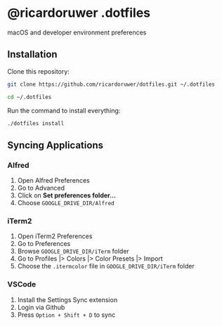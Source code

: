 # @ricardoruwer .dotfiles

macOS and developer environment preferences

## Installation

Clone this repository:

```bash
git clone https://github.com/ricardoruwer/dotfiles.git ~/.dotfiles
```
```bash
cd ~/.dotfiles
```

Run the command to install everything:

```bash
./dotfiles install
```

## Syncing Applications

### Alfred

1. Open Alfred Preferences
2. Go to Advanced
3. Click on **Set preferences folder...**
4. Choose `GOOGLE_DRIVE_DIR/Alfred`

### iTerm2

1. Open iTerm2 Preferences
2. Go to Preferences
3. Browse `GOOGLE_DRIVE_DIR/iTerm` folder
4. Go to Profiles |> Colors |> Color Presets |> Import
5. Choose the `.itermcolor` file in `GOOGLE_DRIVE_DIR/iTerm` folder

### VSCode

1. Install the Settings Sync extension
2. Login via Github
3. Press `Option + Shift + D` to sync
